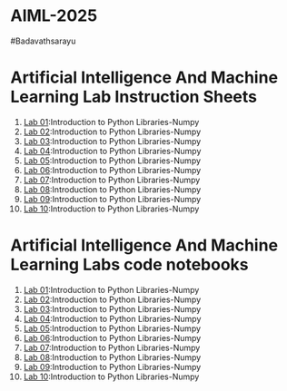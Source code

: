 # AIML-2025
#Badavathsarayu
# Artificial Intelligence And Machine Learning Lab Instruction Sheets
1. [Lab 01](https://github.com/Badavathsarayu/AIML-2025/blob/main/AIML_A1%20(1).pdf):Introduction to Python Libraries-Numpy
2. [Lab 02](https://github.com/Badavathsarayu/AIML-2025/blob/main/AIML_A2%20(1).pdf):Introduction to Python Libraries-Numpy
3. [Lab 03](https://github.com/Badavathsarayu/AIML-2025/blob/main/AIML_A3%20(1).pdf):Introduction to Python Libraries-Numpy
4. [Lab 04](https://github.com/Badavathsarayu/AIML-2025/blob/main/AIML_A4.pdf):Introduction to Python Libraries-Numpy
5. [Lab 05](https://github.com/Badavathsarayu/AIML-2025/blob/main/AIML_A5.pdf):Introduction to Python Libraries-Numpy
6. [Lab 06](https://github.com/Badavathsarayu/AIML-2025/blob/main/AIML_A6%20(1).pdf):Introduction to Python Libraries-Numpy
7. [Lab 07](https://github.com/Badavathsarayu/AIML-2025/blob/main/AIML_A7.pdf):Introduction to Python Libraries-Numpy
8. [Lab 08](https://github.com/Badavathsarayu/AIML-2025/blob/main/AIML_A8.pdf):Introduction to Python Libraries-Numpy
9. [Lab 09]():Introduction to Python Libraries-Numpy
10. [Lab 10]():Introduction to Python Libraries-Numpy

# Artificial Intelligence And Machine Learning Labs code notebooks
1. [Lab 01]():Introduction to Python Libraries-Numpy
2. [Lab 02]():Introduction to Python Libraries-Numpy
3. [Lab 03]():Introduction to Python Libraries-Numpy
4. [Lab 04]():Introduction to Python Libraries-Numpy
5. [Lab 05]():Introduction to Python Libraries-Numpy
6. [Lab 06]():Introduction to Python Libraries-Numpy
7. [Lab 07]():Introduction to Python Libraries-Numpy
8. [Lab 08]():Introduction to Python Libraries-Numpy
9. [Lab 09]():Introduction to Python Libraries-Numpy
10. [Lab 10]():Introduction to Python Libraries-Numpy
